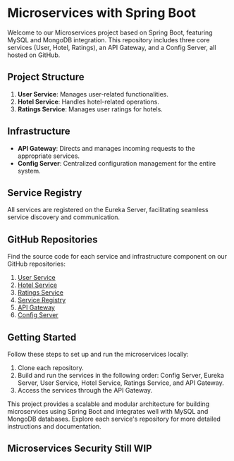 # Microservices with Spring Boot

Welcome to our Microservices project based on Spring Boot, featuring MySQL and MongoDB integration. This repository includes three core services (User, Hotel, Ratings), an API Gateway, and a Config Server, all hosted on GitHub.

## Project Structure

1. **User Service**: Manages user-related functionalities.
2. **Hotel Service**: Handles hotel-related operations.
3. **Ratings Service**: Manages user ratings for hotels.

## Infrastructure

- **API Gateway**: Directs and manages incoming requests to the appropriate services.
- **Config Server**: Centralized configuration management for the entire system.

## Service Registry

All services are registered on the Eureka Server, facilitating seamless service discovery and communication.

## GitHub Repositories

Find the source code for each service and infrastructure component on our GitHub repositories:

1. [User Service](https://github.com/Prasad-RP/Microservice-Hotel-Ratings/tree/master/user-services)
2. [Hotel Service](https://github.com/Prasad-RP/Microservice-Hotel-Ratings/tree/master/hotel-services)
3. [Ratings Service](https://github.com/Prasad-RP/Microservice-Hotel-Ratings/tree/master/rating-services)
4. [Service Registry](https://github.com/Prasad-RP/Microservice-Hotel-Ratings/tree/master/service_registry)
5. [API Gateway](https://github.com/Prasad-RP/Microservice-Hotel-Ratings/tree/master/Api-Gateway)
6. [Config Server](https://github.com/Prasad-RP/Microservice-Hotel-Ratings/tree/master/config-server)

## Getting Started

Follow these steps to set up and run the microservices locally:

1. Clone each repository.
2. Build and run the services in the following order: Config Server, Eureka Server, User Service, Hotel Service, Ratings Service, and API Gateway.
3. Access the services through the API Gateway.

This project provides a scalable and modular architecture for building microservices using Spring Boot and integrates well with MySQL and MongoDB databases. Explore each service's repository for more detailed instructions and documentation.

## Microservices Security Still WIP
